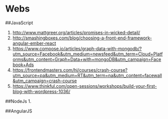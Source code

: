 # Webs

##JavaScript
1. http://www.mattgreer.org/articles/promises-in-wicked-detail/
2. http://smashingboxes.com/blog/choosing-a-front-end-framework-angular-ember-react
3. https://www.compose.io/articles/graph-data-with-mongodb/?utm_source=Facebook&utm_medium=newsfeed&utm_term=Cloud+Platforms&utm_content=Graph+Data+with+mongoDB&utm_campaign=Facebook+Ads
4. https://frontendmasters.com/hi/courses/crash-course?utm_source=pa&utm_medium=RT&utm_term=na&utm_content=facewall&utm_campaign=crash-course
5. https://www.thinkful.com/open-sessions/workshops/build-your-first-blog-with-wordpress-1036/


##NodeJs
1. 


##AngularJS
